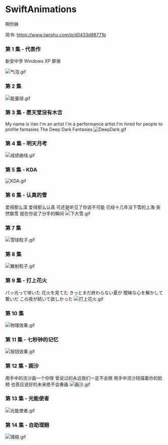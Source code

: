 # SwiftAnimations
啊你妹

简书: https://www.jianshu.com/p/d0433d88771b

###  第 1  集  -  代表作 

新安中学 Windows XP 屏保

![气泡.gif](http://upload-images.jianshu.io/upload_images/1235875-83cff2fdc29d36f2.gif?imageMogr2/auto-orient/strip%7CimageView2/2/w/1240)



###  第 2  集
![能量球.gif](http://upload-images.jianshu.io/upload_images/1235875-8a5a055021cd03dc.gif?imageMogr2/auto-orient/strip%7CimageView2/2/w/1240)



###  第 3  集  -  愿天堂没有木吉
My name is Van 
I'm an artist I'm a performance artist 
I'm hired for people to profile fantasies 
The Deep Dark Fantasies 
![DeepDark.gif](http://upload-images.jianshu.io/upload_images/1235875-a49a31d8791ec7a0.gif?imageMogr2/auto-orient/strip%7CimageView2/2/w/1240)



###  第 4  集  -  明天月考
![成绩曲线.gif](http://upload-images.jianshu.io/upload_images/1235875-0397d9b8810aefef.gif?imageMogr2/auto-orient/strip%7CimageView2/2/w/1240)


###  第 5  集  -  KDA
![KDA.gif](http://upload-images.jianshu.io/upload_images/1235875-6d2ecc888fa84ff9.gif?imageMogr2/auto-orient/strip%7CimageView2/2/w/1240)



###  第 6  集  -  认真的雪
爱得那么深 爱得那么认真
可还是听见了你说不可能
已经十几年没下雪的上海
突然飘雪
就在你说了分手的瞬间
![下大雪.gif](http://upload-images.jianshu.io/upload_images/1235875-4ab30357c56a7ce7.gif?imageMogr2/auto-orient/strip%7CimageView2/2/w/1240)



###  第 7  集
![雪球粒子.gif](http://upload-images.jianshu.io/upload_images/1235875-89c75f0f1ece8a30.gif?imageMogr2/auto-orient/strip%7CimageView2/2/w/1240)



###  第 8  集
![散射粒子.gif](http://upload-images.jianshu.io/upload_images/1235875-64072954402cafe6.gif?imageMogr2/auto-orient/strip%7CimageView2/2/w/1240)




###  第 9  集  -  打上花火
パッ光って咲いた 
花火を見てた 
きっとまだ終わらない夏が 
曖昧な心を解かして繋いだ 
この夜が続いて欲しかった 
![打上花火.gif](http://upload-images.jianshu.io/upload_images/1235875-0d699133ee844385.gif?imageMogr2/auto-orient/strip%7CimageView2/2/w/1240)



###  第 10  集
![物理效果.gif](http://upload-images.jianshu.io/upload_images/1235875-bc94204e459cb3e4.gif?imageMogr2/auto-orient/strip%7CimageView2/2/w/1240)


###  第 11 集  -  七秒钟的记忆
![按钮效果.gif](http://upload-images.jianshu.io/upload_images/1235875-1b2d5d1b939111c5.gif?imageMogr2/auto-orient/strip%7CimageView2/2/w/1240)


###  第 12  集  -  画沙
用手中的流沙画一个你呀 
曾说过的永远我们一定不会擦 
用手中流沙轻描着你的脸颊 
也答应说好的未来绝不会重画 
![画沙.gif](http://upload-images.jianshu.io/upload_images/1235875-f3591924e2b6eb6b.gif?imageMogr2/auto-orient/strip%7CimageView2/2/w/1240)

###  第 13  集  -  光能使者
![光能使者.gif](http://upload-images.jianshu.io/upload_images/1235875-9a2e2040f1a3c867.gif?imageMogr2/auto-orient/strip%7CimageView2/2/w/1240)

###  第 14  集  -  自助理赔
![理赔.gif](http://upload-images.jianshu.io/upload_images/1235875-5a3f91c2f85e84ac.gif?imageMogr2/auto-orient/strip%7CimageView2/2/w/1240)


